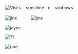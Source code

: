 ![Visits](https://img.shields.io/badge/^.^-6969-58ccb7) ㅤsunshineㅤnㅤrainbows

![jinx](https://64.media.tumblr.com/c7505553deb7d17b7d65ab60b73880ae/94d997079060c6fc-c4/s100x200/64edb3a41d8622e5e163407a700614dfdb6e81a0.gifv)ㅤ ㅤ ㅤ![jinx](https://64.media.tumblr.com/5319398d803723eaa87b03ebc7d59057/ef52e834644ced43-3a/s250x400/86f5c0f8b05d2caabb16c35a7ed13f81f3f1f170.gifv)

![jayce](https://i.postimg.cc/cJ0kwtH7/wwwwwwwww.jpg)

![??](https://i.postimg.cc/fLfhNQPZ/Captura-de-pantalla-2024-10-05-150741.png)

![que](https://i.postimg.cc/K8CNZkXr/Captura-de-pantalla-2024-11-02-173642.png)
